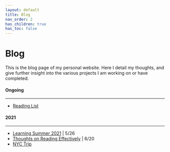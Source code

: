 ```yaml
---
layout: default
title: Blog
nav_order: 2
has_children: true
has_toc: false
---
```

# Blog

This is the blog page of my personal website. Here I detail my thoughts, and give further insight into the various projects I am working on or have completed.

#### Ongoing
***
- [Reading List](blog/Reading_List.md)

#### 2021
***
- [Learning Summer 2021](blog/articles/Learning_Summer_2021.md) | 5/26
- [Thoughts on Reading Effectively](blog/articles/Factors_For_Effective_Reading.md) | 6/20
- [NYC Trip](blog/articles/NYC_Trip_2021.md)
